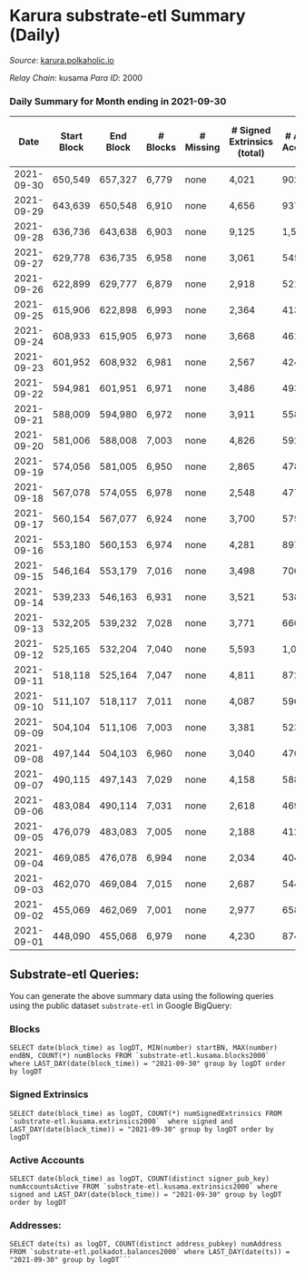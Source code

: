 # Karura substrate-etl Summary (Daily)

_Source_: [karura.polkaholic.io](https://karura.polkaholic.io)

*Relay Chain*: kusama
*Para ID*: 2000



### Daily Summary for Month ending in 2021-09-30


| Date | Start Block | End Block | # Blocks | # Missing | # Signed Extrinsics (total) | # Active Accounts | # Addresses with Balances | # Events | # Transfers | # XCM Transfers In | # XCM Transfers Out |
| ---- | ----------- | --------- | -------- | --------- | --------------------------- | ----------------- | ------------------------- | -------- | ----------- | ------------------ | ------------------- |
| 2021-09-30 | 650,549 | 657,327 | 6,779 | none  | 4,021 | 902 | 65,409 | 64,218 | 9,840 ($3,528,676) | 1 ($116.06) | 141 ($500,138) |
| 2021-09-29 | 643,639 | 650,548 | 6,910 | none  | 4,656 | 937 | 65,351 | 71,325 | 11,508 ($18,530,025) | 3 ($2,992.72) | 119 ($2,265,342) |
| 2021-09-28 | 636,736 | 643,638 | 6,903 | none  | 9,125 | 1,511 | 65,248 | 97,103 | 16,340 ($30,292,425) |   | 151 ($1,016,889) |
| 2021-09-27 | 629,778 | 636,735 | 6,958 | none  | 3,061 | 545 | 65,099 | 51,195 | 5,724 ($6,975,334) |   | 102 ($384,975) |
| 2021-09-26 | 622,899 | 629,777 | 6,879 | none  | 2,918 | 521 | 64,998 | 50,222 | 5,739 ($4,548,340) |   | 86 ($414,909) |
| 2021-09-25 | 615,906 | 622,898 | 6,993 | none  | 2,364 | 413 | 64,928 | 47,850 | 4,994 ($5,743,533) |   | 100 ($383,465) |
| 2021-09-24 | 608,933 | 615,905 | 6,973 | none  | 3,668 | 461 |  | 54,827 | 6,951 ($6,362,596) |   | 131 ($1,081,798) |
| 2021-09-23 | 601,952 | 608,932 | 6,981 | none  | 2,567 | 424 | 64,714 | 48,725 | 5,443 ($6,093,731) |   | 85 ($522,482) |
| 2021-09-22 | 594,981 | 601,951 | 6,971 | none  | 3,486 | 493 | 64,656 | 54,215 | 6,881 ($7,459,866) |   | 86 ($1,147,908) |
| 2021-09-21 | 588,009 | 594,980 | 6,972 | none  | 3,911 | 558 | 64,609 | 56,582 | 7,291 ($9,547,973) |   | 84 ($377,961) |
| 2021-09-20 | 581,006 | 588,008 | 7,003 | none  | 4,826 | 592 | 64,527 | 62,081 | 8,957 ($16,700,401) |   | 189 ($1,015,042) |
| 2021-09-19 | 574,056 | 581,005 | 6,950 | none  | 2,865 | 478 | 64,445 | 50,733 | 5,883 ($1,360,412) |   | 122 ($450,670) |
| 2021-09-18 | 567,078 | 574,055 | 6,978 | none  | 2,548 | 477 | 64,369 | 48,930 | 5,197 ($1,077,069) |   | 78 ($254,369) |
| 2021-09-17 | 560,154 | 567,077 | 6,924 | none  | 3,700 | 575 | 64,307 | 55,206 | 6,825 ($3,789,110) |   | 126 ($484,236) |
| 2021-09-16 | 553,180 | 560,153 | 6,974 | none  | 4,281 | 897 | 64,241 | 59,113 | 7,536 ($4,045,296) |   | 156 ($1,535,441) |
| 2021-09-15 | 546,164 | 553,179 | 7,016 | none  | 3,498 | 706 | 64,159 | 53,557 | 6,524 ($2,210,674) |   | 117 ($619,568) |
| 2021-09-14 | 539,233 | 546,163 | 6,931 | none  | 3,521 | 538 | 64,120 | 53,061 | 6,589 ($3,368,901) |   | 138 ($965,692) |
| 2021-09-13 | 532,205 | 539,232 | 7,028 | none  | 3,771 | 660 | 64,011 | 55,584 | 7,205 ($6,042,144) |   | 133 ($670,190) |
| 2021-09-12 | 525,165 | 532,204 | 7,040 | none  | 5,593 | 1,009 | 63,989 | 64,461 | 9,552 ($5,735,286) |   | 231 ($1,544,477) |
| 2021-09-11 | 518,118 | 525,164 | 7,047 | none  | 4,811 | 872 | 63,902 | 59,973 | 8,527 ($5,688,774) |   | 138 ($774,244) |
| 2021-09-10 | 511,107 | 518,117 | 7,011 | none  | 4,087 | 596 | 63,783 | 55,464 | 7,331 ($7,232,334) |   | 156 ($2,399,956) |
| 2021-09-09 | 504,104 | 511,106 | 7,003 | none  | 3,381 | 523 | 63,737 | 44,889 | 6,315 ($3,351,948) |   | 126 ($672,916) |
| 2021-09-08 | 497,144 | 504,103 | 6,960 | none  | 3,040 | 470 |  | 42,845 | 5,815 ($3,356,593) |   | 145 ($1,019,997) |
| 2021-09-07 | 490,115 | 497,143 | 7,029 | none  | 4,158 | 588 | 63,647 | 50,003 | 7,575 ($8,648,832) | 1 ($3.32) | 145 ($753,454) |
| 2021-09-06 | 483,084 | 490,114 | 7,031 | none  | 2,618 | 469 | 63,599 | 41,247 | 5,019 ($3,271,741) |   | 117 ($433,988) |
| 2021-09-05 | 476,079 | 483,083 | 7,005 | none  | 2,188 | 412 | 63,550 | 38,619 | 4,366 ($2,876,258) |   | 94 ($405,204) |
| 2021-09-04 | 469,085 | 476,078 | 6,994 | none  | 2,034 | 404 | 63,524 | 37,414 | 4,110 ($1,073,963) |   | 99 ($143,177) |
| 2021-09-03 | 462,070 | 469,084 | 7,015 | none  | 2,687 | 544 | 63,485 | 41,619 | 5,124 ($2,234,217) |   | 111 ($416,596) |
| 2021-09-02 | 455,069 | 462,069 | 7,001 | none  | 2,977 | 658 | 63,443 | 42,941 | 5,377 ($4,320,816) |   | 195 ($619,058) |
| 2021-09-01 | 448,090 | 455,068 | 6,979 | none  | 4,230 | 874 | 63,363 | 50,294 | 6,976 ($10,877,805) |   | 275 ($5,482,600) |

## Substrate-etl Queries:
You can generate the above summary data using the following queries using the public dataset `substrate-etl` in Google BigQuery:


### Blocks
```
SELECT date(block_time) as logDT, MIN(number) startBN, MAX(number) endBN, COUNT(*) numBlocks FROM `substrate-etl.kusama.blocks2000`  where LAST_DAY(date(block_time)) = "2021-09-30" group by logDT order by logDT
```


### Signed Extrinsics
```
SELECT date(block_time) as logDT, COUNT(*) numSignedExtrinsics FROM `substrate-etl.kusama.extrinsics2000`  where signed and LAST_DAY(date(block_time)) = "2021-09-30" group by logDT order by logDT
```


### Active Accounts
```
SELECT date(block_time) as logDT, COUNT(distinct signer_pub_key) numAccountsActive FROM `substrate-etl.kusama.extrinsics2000` where signed and LAST_DAY(date(block_time)) = "2021-09-30" group by logDT order by logDT
```


### Addresses:
```
SELECT date(ts) as logDT, COUNT(distinct address_pubkey) numAddress FROM `substrate-etl.polkadot.balances2000` where LAST_DAY(date(ts)) = "2021-09-30" group by logDT```

